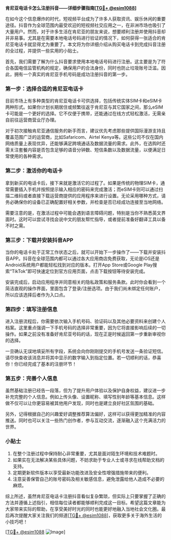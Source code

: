 **肯尼亚电话卡怎么注册抖音——详细步骤指南[[TG💪+ @esim1088](https://t.me/s/esim1088)]**

在如今这个信息爆炸的时代，短视频平台成为了许多人获取资讯、娱乐休闲的重要途径。抖音作为全球范围内最受欢迎的短视频社交应用之一，在非洲市场也吸引了大量用户。然而，对于许多生活在肯尼亚的朋友来说，想要顺利注册并使用抖音却并非易事。尤其是在需要本地电话号码进行验证的情况下，如何获得一张适合的肯尼亚电话卡就显得尤为重要了。本文将为你详细介绍从购买电话卡到完成抖音注册的全过程，并提供一些实用的小贴士。

首先，我们需要了解为什么抖音要求使用本地电话号码进行注册。这主要是为了符合各国电信监管机构的规定，确保用户的合法身份，同时也防止垃圾账号泛滥。因此，拥有一个真实的肯尼亚手机号码是成功注册抖音的第一步。

### 第一步：选择合适的肯尼亚电话卡

目前市场上有多种类型的肯尼亚电话卡可供选择，包括传统实体SIM卡和eSIM卡两种形式。如果你计划长期居住或频繁往返于肯尼亚与其它国家之间，那么eSIM卡可能是一个更好的选择。它不仅便于携带，还能通过在线方式轻松激活，无需亲自前往运营商营业厅办理。

对于初次接触肯尼亚通信服务的新手而言，建议优先考虑那些提供国际漫游支持且覆盖范围广泛的运营商，比如Safaricom、Airtel Kenya等。这些公司不仅在国内网络质量上表现优异，还能够满足跨境通话及数据流量的需求。此外，在选购时还需关注套餐内容是否包含足够的语音分钟数、短信条数以及数据流量，以便满足日常使用的各种需求。

### 第二步：激活你的电话卡

拿到新买的电话卡后，接下来就是激活它的过程了。如果是传统的物理SIM卡，通常需要插入手机并按照提示输入相应的密码来完成激活；而eSIM卡则可以通过扫描二维码或者直接下载运营商提供的应用程序来进行设置。无论采用哪种方式，请务必确保你的设备已正确配置好相关参数，并检查是否已经成功连接至当地网络。

需要注意的是，在激活过程中可能会遇到语言障碍问题，特别是当你不熟悉英文界面时。这时可以尝试寻找会说中文的朋友帮忙指导，或者提前准备好翻译工具以备不时之需。

### 第三步：下载并安装抖音APP

当你的电话卡处于正常工作状态之后，就可以开始下一步操作了——下载并安装抖音APP。抖音在全球范围内都可以通过各大应用商店免费获取，无论是iOS还是Android系统用户都能轻松找到对应的版本。打开App Store或Google Play搜索“TikTok”即可快速定位到官方应用页面，点击下载按钮等待安装完成。

安装完成后，启动应用程序并同意相关的隐私政策和服务条款。此时你会看到一个简洁直观的操作界面，里面包含了登录/注册选项。由于我们尚未绑定任何账户，所以应该选择后者作为入口点。

### 第四步：填写注册信息

进入注册流程后，你需要依次输入手机号码、验证码以及其他必要资料来创建个人档案。这里重点强调一下手机号码的选择非常重要，因为它将直接影响后续的一切操作。如果之前没有准备好肯尼亚号码的话，现在正是时候返回第一步重新审视你的选择。

一旦确认无误地填妥所有字段，系统会向你刚刚提交的手机号发送一条验证短信。请尽快查收该消息并将其中显示的数字输入到指定位置。若一切顺利的话，恭喜你！你已经完成了基本的注册环节！

### 第五步：完善个人信息

虽然基础注册已经告一段落，但为了提升用户体验以及保护自身权益，建议进一步补充完整的个人信息。例如上传头像、设置昵称、填写性别年龄等基本信息。这样做不仅可以让你更容易被其他用户发现，同时也是建立良好社区氛围的基础。

另外，记得根据自己的兴趣爱好调整推荐算法偏好，这样可以获得更加精准的内容推送。同时也可以关注一些热门创作者，参与互动交流，逐渐融入这个充满活力的世界。

### 小贴士

1. 在整个注册过程中保持耐心非常重要，尤其是面对陌生环境和技术难题时。
2. 如果实在无法解决某些具体问题，不妨求助于专业人士或寻求在线帮助文档的支持。
3. 定期更新软件版本以享受最新功能改进及安全性增强措施带来的便利。
4. 注意妥善保管自己的账号密码及相关敏感信息，避免泄露给他人造成不必要的麻烦。

综上所述，虽然肯尼亚电话卡注册抖音看似复杂繁琐，但实际上只要掌握了正确的方法并遵循上述指引，相信每位读者都能够顺利完成这一目标。希望这篇文章能为大家带来实际的帮助，在享受美好时光的同时也能更好地融入当地社会文化圈。最后再次提醒大家关注我们的频道[[TG💪+ @esim1088](https://t.me/s/esim1088)]，获取更多关于海外生活的小技巧吧！

[[TG💪+ @esim1088](https://t.me/s/esim1088) ![Image](https://i.postimg.cc/4NQfJmqS/Snipaste-2025-05-13-00-14-12.png)]